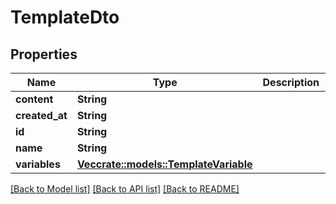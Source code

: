 # TemplateDto

## Properties

Name | Type | Description | Notes
------------ | ------------- | ------------- | -------------
**content** | **String** |  | 
**created_at** | **String** |  | 
**id** | **String** |  | 
**name** | **String** |  | 
**variables** | [**Vec<crate::models::TemplateVariable>**](TemplateVariable.md) |  | 

[[Back to Model list]](../README.md#documentation-for-models) [[Back to API list]](../README.md#documentation-for-api-endpoints) [[Back to README]](../README.md)


